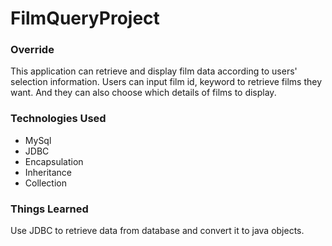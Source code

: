 # FilmQueryProject

### Override
This application can retrieve and display film data according to users' selection information. Users can input film id, keyword to retrieve films they want. And they can also choose which details of films to display.

### Technologies Used
* MySql
* JDBC
* Encapsulation
* Inheritance
* Collection

### Things Learned
Use JDBC to retrieve data from database and convert it to java objects.